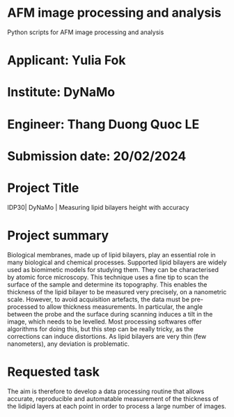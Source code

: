 # AFM image processing and analysis
Python scripts for AFM image processing and analysis

# Applicant: Yulia Fok

# Institute: DyNaMo

# Engineer: Thang Duong Quoc LE

# Submission date: 20/02/2024
# Project Title
IDP30| DyNaMo | Measuring lipid bilayers height with accuracy 

# Project summary

Biological membranes, made up of lipid bilayers, play an essential role in many biological and chemical processes. Supported lipid bilayers are widely used as biomimetic models for studying them. They can be characterised by atomic force microscopy. This technique uses a fine tip to scan the surface of the sample and determine its topography. This enables the thickness of the lipid bilayer to be measured very precisely, on a nanometric scale. However, to avoid acquisition artefacts, the data must be pre-processed to allow thickness measurements. In particular, the angle between the probe and the surface during scanning induces a tilt in the image, which needs to be levelled. Most processing softwares offer algorithms for doing this, but this step can be really tricky, as the corrections can induce distortions. As lipid bilayers are very thin (few nanometers), any deviation is problematic.

# Requested task

The aim is therefore to develop a data processing routine that allows accurate, reproducible and automatable measurement of the thickness of the lidipid layers at each point in order to process a large number of images.